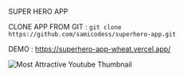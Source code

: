 SUPER HERO APP 

CLONE APP FROM GIT :
` git clone https://github.com/samicodess/superhero-app.git `


DEMO : 
https://superhero-app-wheat.vercel.app/



![Most Attractive Youtube Thumbnail](https://github.com/samicodess/superhero-app/assets/97249274/ba6cf3c2-e5a7-41d0-aa51-26925eecb78e)
